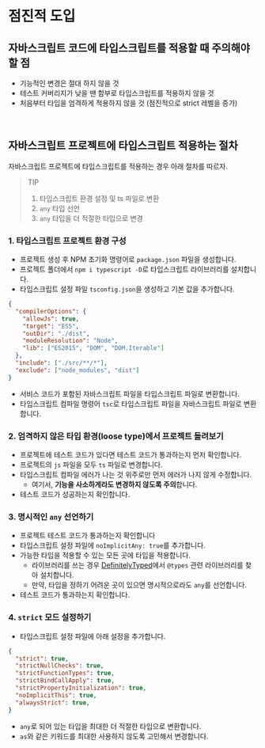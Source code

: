 # 점진적 도입

## 자바스크립트 코드에 타입스크립트를 적용할 때 주의해야할 점

- 기능적인 변경은 절대 하지 않을 것
- 테스트 커버리지가 낮을 땐 함부로 타입스크립트를 적용하지 않을 것
- 처음부터 타입을 엄격하게 적용하지 않을 것 (점진적으로 strict 레벨을 증가)

<br/>

## 자바스크립트 프로젝트에 타입스크립트 적용하는 절차

자바스크립트 프로젝트에 타입스크립트를 적용하는 경우 아래 절차를 따르자.

> TIP
>
> 1. 타입스크립트 환경 설정 및 ts 파일로 변환
> 2. `any` 타입 선언
> 3. `any` 타입을 더 적절한 타입으로 변경

### 1. 타입스크립트 프로젝트 환경 구성

- 프로젝트 생성 후 NPM 초기화 명령어로 `package.json` 파일을 생성합니다.
- 프로젝트 폴더에서 `npm i typescript -D`로 타입스크립트 라이브러리를 설치합니다.
- 타입스크립트 설정 파일 `tsconfig.json`을 생성하고 기본 값을 추가합니다.

```json
{
  "compilerOptions": {
    "allowJs": true,
    "target": "ES5",
    "outDir": "./dist",
    "moduleResolution": "Node",
    "lib": ["ES2015", "DOM", "DOM.Iterable"]
  },
  "include": ["./src/**/*"],
  "exclude": ["node_modules", "dist"]
}
```

- 서비스 코드가 포함된 자바스크립트 파일을 타입스크립트 파일로 변환합니다.
- 타입스크립트 컴파일 명령어 `tsc`로 타입스크립트 파일을 자바스크립트 파일로 변환합니다.

### 2. 엄격하지 않은 타입 환경(loose type)에서 프로젝트 돌려보기

- 프로젝트에 테스트 코드가 있다면 테스트 코드가 통과하는지 먼저 확인합니다.
- 프로젝트의 `js` 파일을 모두 `ts` 파일로 변경합니다.
- 타입스크립트 컴파일 에러가 나는 것 위주로만 먼저 에러가 나지 않게 수정합니다.
  - 여기서, **기능을 사소하게라도 변경하지 않도록 주의**합니다.
- 테스트 코드가 성공하는지 확인합니다.

### 3. 명시적인 `any` 선언하기

- 프로젝트 테스트 코드가 통과하는지 확인합니다
- 타입스크립트 설정 파일에 `noImplicitAny: true`를 추가합니다.
- 가능한 타입을 적용할 수 있는 모든 곳에 타입을 적용합니다.
  - 라이브러리를 쓰는 경우 [DefinitelyTyped](https://definitelytyped.org/)에서 `@types` 관련 라이브러리를 찾아 설치합니다.
  - 만약, 타입을 정하기 어려운 곳이 있으면 명시적으로라도 `any`를 선언합니다.
- 테스트 코드가 통과하는지 확인합니다.

### 4. `strict` 모드 설정하기

- 타입스크립트 설정 파일에 아래 설정을 추가합니다.

```json
{
  "strict": true,
  "strictNullChecks": true,
  "strictFunctionTypes": true,
  "strictBindCallApply": true,
  "strictPropertyInitialization": true,
  "noImplicitThis": true,
  "alwaysStrict": true,
}
```

- `any`로 되어 있는 타입을 최대한 더 적절한 타입으로 변환합니다.
- `as`와 같은 키워드를 최대한 사용하지 않도록 고민해서 변경합니다.